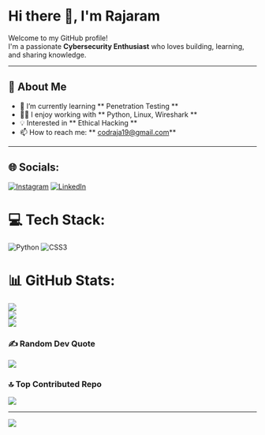 # Hi there 👋, I'm Rajaram  

Welcome to my GitHub profile!  
I'm a passionate **Cybersecurity Enthusiast** who loves building, learning, and sharing knowledge.  

---

## 🚀 About Me
- 🌱 I’m currently learning ** Penetration Testing ** 
- 👨‍💻 I enjoy working with ** Python, Linux, Wireshark ** 
- 💡 Interested in ** Ethical Hacking ** 
- 📫 How to reach me: ** codraja19@gmail.com** 

---
## 🌐 Socials:
[![Instagram](https://img.shields.io/badge/Instagram-%23E4405F.svg?logo=Instagram&logoColor=white)](https://instagram.com/https://www.instagram.com/_dr_._strange_._) [![LinkedIn](https://img.shields.io/badge/LinkedIn-%230077B5.svg?logo=linkedin&logoColor=white)](https://linkedin.com/in/www.linkedin.com/in/rajaramg06) 

# 💻 Tech Stack:
![Python](https://img.shields.io/badge/python-3670A0?style=flat&logo=python&logoColor=ffdd54) ![CSS3](https://img.shields.io/badge/css3-%231572B6.svg?style=flat&logo=css3&logoColor=white)
# 📊 GitHub Stats:
![](https://github-readme-stats.vercel.app/api?username=codraja06&theme=radical&hide_border=false&include_all_commits=true&count_private=false)<br/>
![](https://nirzak-streak-stats.vercel.app/?user=codraja06&theme=radical&hide_border=false)<br/>
![](https://github-readme-stats.vercel.app/api/top-langs/?username=codraja06&theme=radical&hide_border=false&include_all_commits=true&count_private=false&layout=compact)

### ✍️ Random Dev Quote
![](https://quotes-github-readme.vercel.app/api?type=horizontal&theme=radical)

### 🔝 Top Contributed Repo
![](https://github-contributor-stats.vercel.app/api?username=codraja06&limit=5&theme=radical&combine_all_yearly_contributions=true)

---
[![](https://visitcount.itsvg.in/api?id=codraja06&icon=0&color=0)](https://visitcount.itsvg.in)

<!-- Proudly created with GPRM ( https://gprm.itsvg.in ) -->
